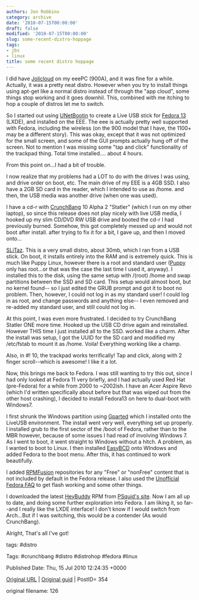 ```yaml
---
authors: Jon Robbins
category: archive
date: '2010-07-15T00:00:00'
draft: false
modified: '2010-07-15T00:00:00'
slug: some-recent-distro-hoppage
tags:
- jbs
- linux
title: some recent distro hoppage
---
```


I did have [Jolicloud](http://www.jolicloud.com/) on my eeePC (900A), and it was fine for a while.  Actually, it was a pretty neat distro.  However when you try to install things using apt-get like a normal distro instead of through the "app cloud", some things stop working and it goes downhil.  This, combined with me itching to hop a couple of distros let me to switch.

 So I started out using [UNetBootin](http://www.google.com/url?sa=t&amp;source=web&amp;cd=1&amp;ved=0CBsQFjAA&amp;url=http%3A%2F%2Funetbootin.sourceforge.net%2F&amp;ei=mvY-TMfcPMGB8gbw3bWuCg&amp;usg=AFQjCNFG2iJy14ueI6PKA0HBkn1cP-KoBg) to create a Live USB stick for [Fedora 13](http://distrowatch.com/fedora) (LXDE), and installed on the EEE.  The eee is actually pretty well supported with Fedora, including the wireless (on the 900 model that I have, the 1100+ may be a different story).  This was okay, except that it was not optimized for the small screen, and some of the GUI prompts actually hung off of the screen.  Not to mention I was missing some "tap and click" functionality of the trackpad thing.  Total time installed.... about 4 hours.

 From this point on...I had a bit of trouble.

 <!--more-->
I now realize that my problems had a LOT to do with the drives I was using, and drive order on boot, etc.  The main drive of my EEE is a 4GB SSD.  I also have a 2GB SD card in the reader, which I intended to use as /home.  and then, the USB media was another drive (when one was used).

 I have a cd-r with [CrunchBang](http://distrowatch.com/crunchbang) 10 Alpha 2 "Statler" (which I run on my other laptop), so since this release does not play nicely with live USB media, I hooked up my slim CD/DVD RW USB drive and booted the cd-r I had previously burned. Somehow, this got completely messed up and would not boot after install.  after trying to fix it for a bit, I gave up, and then I moved onto...

 [SLiTaz](http://distrowatch.com/slitaz).  This is a very small distro, about 30mb, which I ran from a USB stick.  On boot, it installs entirely into the RAM and is extremely quick.  This is much like Puppy Linux, however there is a root and standard user ([Puppy](http://distrowatch.com/puppy) only has root...or that was the case the last time I used it, anyway).  I installed this to the disk, using the same setup with /(root) /home and swap partitions between the SSD and SD card. This setup would almost boot, but no kernel found-- so I just edited the GRUB prompt and got it to boot no problem.  Then, however, I could not log in as my standard user!  I could log in as root, and change passwords and anything else-- I even removed and re-added my standard user, and still could not log in.

 At this point, I was even more frustrated.  I decided to try CrunchBang Statler ONE more time.  Hooked up the USB CD drive again and reinstalled.  However THIS time I just installed all to the SSD.  worked like a charm.  After the install was setup, I got the UUID for the SD card and modified my /etc/fstab to mount it as /home.  Voila!  Everything working like a champ.

 Also, in #! 10, the trackpad works terrifically!  Tap and click, along with 2 finger scroll--which is awesome!  I like it a lot.

 Now, this brings me back to Fedora.  I was still wanting to try this out, since I had only looked at Fedora 11 very briefly, and I had actually used Red Hat (pre-Fedora) for a while from 2000 to ~2002ish.   I have an Acer Aspire Revo (which I'd written specifically about before but that was wiped out from the other host crashing), I decided to install Fedora13 on here to dual-boot with Windows7.

 I first shrunk the Windows partition using [Gparted](http://distrowatch.com/table.php?distribution=gparted) which I installed onto the LiveUSB environment.  The install went very well, everything set up properly. I installed grub to the first sector of the /boot of Fedora, rather than to the MBR however, because of some issues I had read of involving Windows 7.  As I went to boot, it went straight to Windows without a hitch.  A problem, as I wanted to boot to Linux.  I then installed [EasyBCD](http://download.cnet.com/EasyBCD/3000-2094_4-10556865.html) onto WIndows and added Fedora to the boot menu.  After this, it has continued to work beautifully.

 I added [RPMFusion](http://rpmfusion.org/) repositories for any "Free" or "nonFree" content that is not included by default in the Fedora release.  I also used the [Unofficial Fedora FAQ](http://www.fedorafaq.org) to get flash working and some other things.

 I downloaded the latest [HeyBuddy](http://www.jezra.net/projects/heybuddy) RPM from [PSquid's site](http://rpm.psquid.net/).  Now I am all up to date, and doing some further exploration into Fedora.  I am liking it, so far--and I really like the LXDE interface!  I don't know if I would switch from Arch...But if I was switching, this would be a contender (As would CrunchBang).

 Alright, That's all I've got!

 



tags: #distro 

Tags:  #crunchbang #distro #distrohop #fedora #linux 


Published Date: Thu, 15 Jul 2010 12:24:35 +0000 

[Original URL](http://factorq.net/2010/07/15/some-recent-distro-hoppage/) | [Original guid](http://factorq.net/?p=354) | PostID= 354

 original filename: 126
